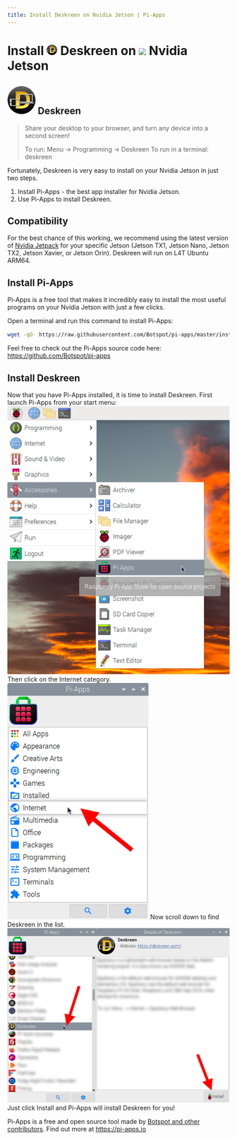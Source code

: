 ```yaml
---
title: Install Deskreen on Nvidia Jetson | Pi-Apps
---
```

<div class="simple-install-content content">

# Install <img src="/img/app-icons/Deskreen/icon-64.png" height=24> Deskreen on <img src=https://assets.nvidiagrid.net/favicon.ico height=24> Nvidia Jetson

## <img src="/img/app-icons/Deskreen/icon-64.png"> Deskreen
> Share your desktop to your browser, and turn any device into a second screen!
> 
> To run: Menu -> Programming -> Deskreen
> To run in a terminal: deskreen

Fortunately, Deskreen is very easy to install on your Nvidia Jetson in just two steps.
1. Install Pi-Apps - the best app installer for Nvidia Jetson.
2. Use Pi-Apps to install Deskreen.
</div>
<div class="simple-install-content content">

## Compatibility
For the best chance of this working, we recommend using the latest version of [Nvidia Jetpack](https://developer.nvidia.com/embedded/jetpack-archive) for your specific Jetson (Jetson TX1, Jetson Nano, Jetson TX2, Jetson Xavier, or Jetson Orin).
Deskreen will run on L4T Ubuntu ARM64.
</div>
<div class="simple-install-content content">

## Install Pi-Apps

Pi-Apps is a free tool that makes it incredibly easy to install the most useful programs on your Nvidia Jetson with just a few clicks.

Open a terminal and run this command to install Pi-Apps:
```bash
wget -qO- https://raw.githubusercontent.com/Botspot/pi-apps/master/install | bash
```
Feel free to check out the Pi-Apps source code here: https://github.com/Botspot/pi-apps
</div>
<div class="simple-install-content content">

## Install Deskreen

Now that you have Pi-Apps installed, it is time to install Deskreen.
First launch Pi-Apps from your start menu:
<img src="/img/start-menu.png">
Then click on the Internet category.
<img src="/img/category-selections/Internet.png">
Now scroll down to find Deskreen in the list.
<img src="/img/app-icons/Deskreen/app-selection.png">
Just click Install and Pi-Apps will install Deskreen for you!
</div>
<div class="simple-install-content content">

Pi-Apps is a free and open source tool made by [Botspot and other contributors](/about/#contributors). Find out more at https://pi-apps.io
</div>
